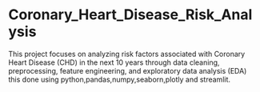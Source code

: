 # Coronary_Heart_Disease_Risk_Analysis
This project focuses on analyzing risk factors associated with Coronary Heart Disease (CHD) in the next 10 years through data cleaning, preprocessing, feature engineering, and exploratory data analysis (EDA) this done using python,pandas,numpy,seaborn,plotly and streamlit.
